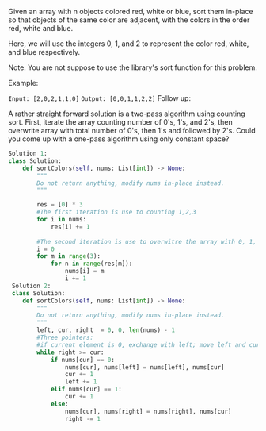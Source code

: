 Given an array with n objects colored red, white or blue, sort them in-place so that objects of the same color are adjacent, with the colors in the order red, white and blue.

Here, we will use the integers 0, 1, and 2 to represent the color red, white, and blue respectively.

Note: You are not suppose to use the library's sort function for this problem.

Example:

`Input: [2,0,2,1,1,0]`
`Output: [0,0,1,1,2,2]`
Follow up:

A rather straight forward solution is a two-pass algorithm using counting sort.
First, iterate the array counting number of 0's, 1's, and 2's, then overwrite array with total number of 0's, then 1's and followed by 2's.
Could you come up with a one-pass algorithm using only constant space?

```Python
Solution 1:
class Solution:
    def sortColors(self, nums: List[int]) -> None:
        """
        Do not return anything, modify nums in-place instead.
        """

        res = [0] * 3
        #The first iteration is use to counting 1,2,3
        for i in nums:
            res[i] += 1
            
        #The second iteration is use to overwitre the array with 0, 1, 2
        i = 0
        for m in range(3):
            for n in range(res[m]):
                nums[i] = m
                i += 1
 Solution 2:      
 class Solution:
    def sortColors(self, nums: List[int]) -> None:
        """
        Do not return anything, modify nums in-place instead.
        """
        left, cur, right  = 0, 0, len(nums) - 1
        #Three pointers: 
        #if current element is 0, exchange with left; move left and current one step, if current element is 2, exchange with right, move a step backward 
        while right >= cur:
            if nums[cur] == 0:
                nums[cur], nums[left] = nums[left], nums[cur]
                cur += 1
                left += 1
            elif nums[cur] == 1:
                cur += 1
            else:
                nums[cur], nums[right] = nums[right], nums[cur]
                right -= 1
   ```   
